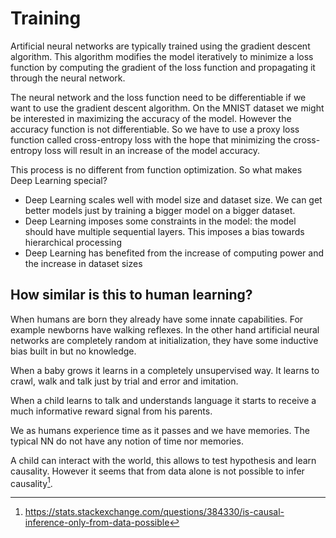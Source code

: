 # Training

Artificial neural networks are typically trained using the gradient descent algorithm. This algorithm
modifies the model iteratively to minimize a loss function by computing the gradient of the loss
function and propagating it through the neural network.

The neural network and the loss function need to be differentiable if we want to use the gradient
descent algorithm. On the MNIST dataset we might be interested in maximizing the accuracy of the
model. However the accuracy function is not differentiable. So we have to use a proxy loss function
called cross-entropy loss with the hope that minimizing the cross-entropy loss will result in an increase
of the model accuracy.

This process is no different from function optimization. So what makes Deep Learning special?

- Deep Learning scales well with model size and dataset size. We can get better models just by training
  a bigger model on a bigger dataset.
- Deep Learning imposes some constraints in the model: the model should have multiple sequential layers. This imposes a bias towards hierarchical processing
- Deep Learning has benefited from the increase of computing power and the increase in dataset sizes

## How similar is this to human learning?

When humans are born they already have some innate capabilities. For example newborns have walking reflexes. In the other hand artificial neural networks are completely random at initialization, they have some inductive bias built in but no knowledge.

When a baby grows it learns in a completely unsupervised way. It learns to crawl, walk and talk just by trial and error and imitation. 

When a child learns to talk and understands language it starts to receive a much informative reward signal from his parents. 

We as humans experience time as it passes and we have memories. The typical NN do not have any notion of time nor memories. 

A child can interact with the world, this allows to test hypothesis and learn causality. However it seems that from data alone
is not possible to infer causality[^1].

[^1]: https://stats.stackexchange.com/questions/384330/is-causal-inference-only-from-data-possible
